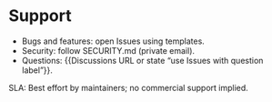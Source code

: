 # Support

- Bugs and features: open Issues using templates.
- Security: follow SECURITY.md (private email).
- Questions: {{Discussions URL or state “use Issues with question label”}}.

SLA: Best effort by maintainers; no commercial support implied.
